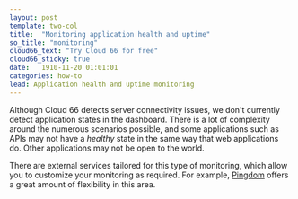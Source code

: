 ```yaml
---
layout: post
template: two-col
title:  "Monitoring application health and uptime"
so_title: "monitoring"
cloud66_text: "Try Cloud 66 for free"
cloud66_sticky: true
date:   1910-11-20 01:01:01
categories: how-to
lead: Application health and uptime monitoring
---
```


Although Cloud 66 detects server connectivity issues, we don't currently detect application states in the dashboard.
There is a lot of complexity around the numerous scenarios possible, and some applications such as APIs may not have a _healthy_ state in the same way that web applications do. Other applications may not be open to the world.

There are external services tailored for this type of monitoring, which allow you to customize your monitoring as required. For example, [Pingdom](https://www.pingdom.com/) offers a great amount of flexibility in this area.